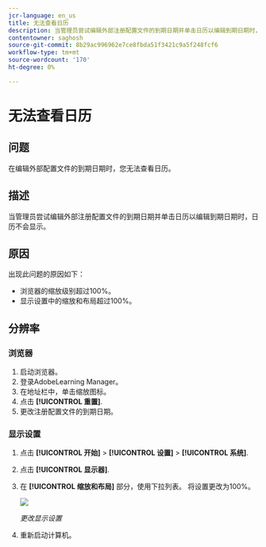 ```yaml
---
jcr-language: en_us
title: 无法查看日历
description: 当管理员尝试编辑外部注册配置文件的到期日期并单击日历以编辑到期日期时，日历不会显示。
contentowner: saghosh
source-git-commit: 8b29ac996962e7ce8fbda51f3421c9a5f248fcf6
workflow-type: tm+mt
source-wordcount: '170'
ht-degree: 0%

---
```




# 无法查看日历

## 问题

在编辑外部配置文件的到期日期时，您无法查看日历。

## 描述

当管理员尝试编辑外部注册配置文件的到期日期并单击日历以编辑到期日期时，日历不会显示。

## 原因

出现此问题的原因如下：

* 浏览器的缩放级别超过100%。
* 显示设置中的缩放和布局超过100%。

## 分辨率

### 浏览器

1. 启动浏览器。
1. 登录AdobeLearning Manager。
1. 在地址栏中，单击缩放图标。
1. 点击 **[!UICONTROL 重置]**.
1. 更改注册配置文件的到期日期。

### 显示设置

1. 点击 **[!UICONTROL 开始]** > **[!UICONTROL 设置]** > **[!UICONTROL 系统]**.
1. 点击 **[!UICONTROL 显示器]**.
1. 在 **[!UICONTROL 缩放和布局]** 部分，使用下拉列表。 将设置更改为100%。

   ![](assets/scale-layout.png)

   *更改显示设置*

1. 重新启动计算机。
